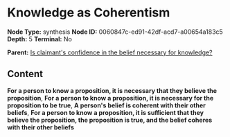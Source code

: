 # Knowledge as Coherentism

**Node Type:** synthesis
**Node ID:** 0060847c-ed91-42df-acd7-a00654a183c5
**Depth:** 5
**Terminal:** No

**Parent:** [Is claimant's confidence in the belief necessary for knowledge?](is-claimants-confidence-in-the-belief-necessary-for-knowledge-antithesis-8d3926a7-cec1-4d16-b282-2573b0071613.md)

## Content

**For a person to know a proposition, it is necessary that they believe the proposition**, **For a person to know a proposition, it is necessary for the proposition to be true**, **A person's belief is coherent with their other beliefs**, **For a person to know a proposition, it is sufficient that they believe the proposition, the proposition is true, and the belief coheres with their other beliefs**
